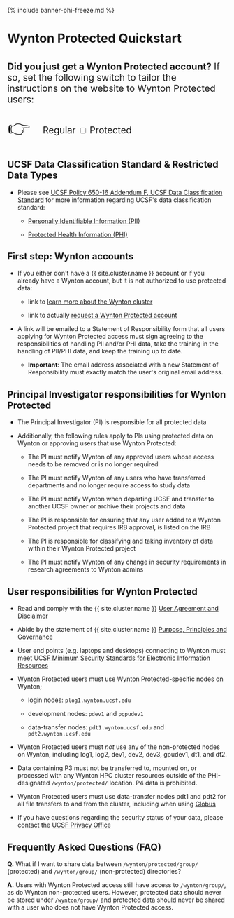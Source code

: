 {% include banner-phi-freeze.md %}

# Wynton Protected Quickstart

<div class="alert alert-warning" role="alert" style="margin-top: 3ex; font-size: 150%;" markdown="1">
  
  **Did you just get a Wynton Protected account?**  If so, set the following
  switch to tailor the instructions on the website to Wynton Protected users:
  
  <div style="padding: 0.1ex">
    <span style="font-size: 200%; vertical-align: middle; padding-right: 1ex;">👉</span>
    <span style="vertical-align: middle">
      Regular <label class="switch" title="View site as a Regular or Protected user">
        <input type="checkbox" id="toggle-protected-2">
        <span class="slider round"></span>
      </label> Protected
    </span>
  </div>
</div>

## UCSF Data Classification Standard & Restricted Data Types

* Please see [UCSF Policy 650-16 Addendum F, UCSF Data Classification Standard] for more information regarding UCSF's data classification standard:

  - [Personally Identifiable Information (PII)]

  - [Protected Health Information (PHI)]


## First step: Wynton accounts

* If you either don't have a {{ site.cluster.name }} account or if you already have a Wynton account, but it is not authorized to use protected data:

  - link to [learn more about the Wynton cluster](/hpc/about/join.html)
  
  - link to actually [request a Wynton Protected account](https://ucsf.service-now.com/ucsfit?id=ucsf_sc_cat_item&sys_id=68f9651f1bf47c50683e0ed8624bcbac)

* A link will be emailed to a Statement of Responsibility form that all users applying for Wynton Protected access must sign agreeing to the responsibilities of handling PII and/or PHI data, take the training in the handling of PII/PHI data, and keep the training up to date.

  - **Important**: The email address associated with a new Statement of Responsibility must exactly match the user's original email address.


## Principal Investigator responsibilities for Wynton Protected

* The Principal Investigator (PI) is responsible for all protected data

* Additionally, the following rules apply to PIs using protected data on Wynton or approving users that use Wynton Protected:

  - The PI must notify Wynton of any approved users whose access needs to be removed or is no longer required
  
  - The PI must notify Wynton of any users who have transferred departments and no longer require access to study data
  
  - The PI must notify Wynton when departing UCSF and transfer to another UCSF owner or archive their projects and data
  
  - The PI is responsible for ensuring that any user added to a Wynton Protected project that requires IRB approval, is listed on the IRB
  
  - The PI is responsible for classifying and taking inventory of data within their Wynton Protected project
  
  - The PI must notify Wynton of any change in security requirements in research agreements to Wynton admins


## User responsibilities for Wynton Protected

* Read and comply with the {{ site.cluster.name }} [User Agreement and Disclaimer](/hpc/about/user-agreement.html)

* Abide by the statement of {{ site.cluster.name }} [Purpose, Principles and Governance](/hpc/about/governance.html)

* User end points (e.g. laptops and desktops) connecting to Wynton must meet [UCSF Minimum Security Standards for Electronic Information Resources]

* Wynton Protected users must use Wynton Protected-specific nodes on Wynton;

  - login nodes: `plog1.wynton.ucsf.edu`
  
  - development nodes: `pdev1` and `pgpudev1`

  - data-transfer nodes: `pdt1.wynton.ucsf.edu` and `pdt2.wynton.ucsf.edu`

* Wynton Protected users must _not_ use any of the non-protected nodes on Wynton, including log1, log2, dev1, dev2, dev3, gpudev1, dt1, and dt2.

* Data containing P3 must not be transferred to, mounted on, or processed with any Wynton HPC cluster resources outside of the PHI-designated `/wynton/protected/` location. P4 data is prohibited.

* Wynton Protected users must use data-transfer nodes pdt1 and pdt2 for all file transfers to and from the cluster, including when using [Globus](/hpc/transfers/globus.html#globus-for-wynton-protected-users)

* If you have questions regarding the security status of your data, please contact the [UCSF Privacy Office](https://hipaa.ucsf.edu/)


## Frequently Asked Questions (FAQ)

**Q.** What if I want to share data between `/wynton/protected/group/` (protected) and `/wynton/group/` (non-protected) directories?

**A.** Users with Wynton Protected access still have access to `/wynton/group/`, as do Wynton non-protected users. However, protected data should never be stored under `/wynton/group/` and protected data should never be shared with a user who does not have Wynton Protected access.


[UCSF Policy 650-16 Addendum F, UCSF Data Classification Standard]: https://it.ucsf.edu/standard-guideline/ucsf-policy-650-16-addendum-f-ucsf-data-classification-standard
[Personally Identifiable Information (PII)]: https://it.ucsf.edu/standard-guideline/ucsf-policy-650-16-addendum-f-ucsf-data-classification-standard#PII
[Protected Health Information (PHI)]: https://it.ucsf.edu/standard-guideline/ucsf-policy-650-16-addendum-f-ucsf-data-classification-standard#phi
[request a Wynton PHI account]: https://ucsf.service-now.com/ucsfit?id=ucsf_sc_cat_item&sys_id=68f9651f1bf47c50683e0ed8624bcbac&sysparm_category=40c0305b7b92d000e2dc8180984d4d9f
[UCSF Minimum Security Standards for Electronic Information Resources]: https://it.ucsf.edu/standard-guideline/ucsf-650-16-addendum-b-ucsf-minimum-security-standards-electronic-information
